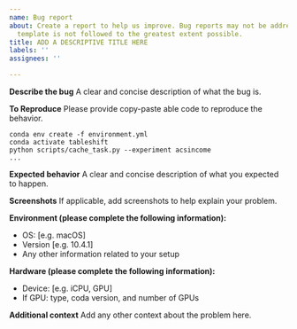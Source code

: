 ```yaml
---
name: Bug report
about: Create a report to help us improve. Bug reports may not be addressed if this
  template is not followed to the greatest extent possible.
title: ADD A DESCRIPTIVE TITLE HERE
labels: ''
assignees: ''

---
```


**Describe the bug**
A clear and concise description of what the bug is.

**To Reproduce**
Please provide copy-paste able code to reproduce the behavior.

```
conda env create -f environment.yml
conda activate tableshift 
python scripts/cache_task.py --experiment acsincome
...
```

**Expected behavior**
A clear and concise description of what you expected to happen.

**Screenshots**
If applicable, add screenshots to help explain your problem.

**Environment (please complete the following information):**
 - OS: [e.g. macOS]
 - Version [e.g. 10.4.1]
 - Any other information related to your setup

**Hardware (please complete the following information):**
 - Device: [e.g. iCPU, GPU]
 - If GPU: type, coda version, and number of GPUs

**Additional context**
Add any other context about the problem here.
